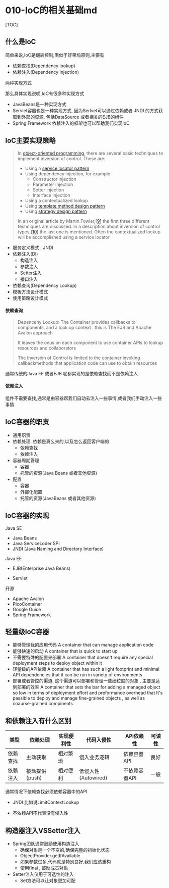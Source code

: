 # 010-IoC的相关基础md

[TOC]

## 什么是IoC

简单来说,IoC是翻转控制,类似于好莱坞原则,主要有

- 依赖查找(Dependency lookup)
- 依赖注入(Dependency Injection)

两种实现方式

那么具体实现说呢,IoC有很多种实现方式

- JavaBeans是一种实现方式
- Servlet容器也是一种实现方式, 因为Serlvet可以通过依赖或者 JNDI 的方式获取到外部的资源, 包括DataSource 或者相关的EJB的组件
- Spring Framework 依赖注入的框架也可以帮助我们实现IoC

## IoC主要实现策略

> In [object-oriented programming](https://en.wikipedia.org/wiki/Object-oriented_programming), there are several basic techniques to implement inversion of control. These are:
>
> - Using a [service locator pattern](https://en.wikipedia.org/wiki/Service_locator_pattern)
> - Using dependency injection, for example
>   - Constructor injection
>   - Parameter injection
>   - Setter injection
>   - Interface injection
> - Using a contextualized lookup
> - Using [template method design pattern](https://en.wikipedia.org/wiki/Template_method_design_pattern)
> - Using [strategy design pattern](https://en.wikipedia.org/wiki/Strategy_design_pattern)
>
> In an original article by Martin Fowler,[[9\]](https://en.wikipedia.org/wiki/Inversion_of_control#cite_note-9) the first three different techniques are discussed. In a description about inversion of control types,[[10\]](https://en.wikipedia.org/wiki/Inversion_of_control#cite_note-10) the last one is mentioned. Often the contextualized lookup will be accomplished using a service locator

- 服务定义模式 , JNDI
- 依赖注入(DI)
  - 构造注入
  - 参数注入
  - Setter注入
  - 接口注入
- 依赖查询(Dependency Lookup)
- 模板方法设计模式
- 使用策略设计模式

#### 依赖查询

> Depenceny Lookup: The Container provides callbacks to components, and a look up context . this is  The EJB and Apache Avalon approach
>
> It leaves the onus on each component to use container APIs to  lookup resources and collaborators
>
> The Inversion of Control is limited to the container invoking callbackmethods that application code can use to obtain resources

通常传统的Java EE 或者EJB 呢都实现的是依赖查找而不是依赖注入

#### 依赖注入

组件不需要查找,通常是由容器帮我们自动去注入一些事情,或者我们手动注入一些事情

## IoC容器的职责

- 通用职责
- 依赖处理: 依赖是真么来的,以及怎么返回客户端的
  - 依赖查找
  - 依赖注入
- 容器周期管理
  - 容器
  - 托管的资源(Java Beans 或者其他资源)
- 配置
  - 容器
  - 外部化配置
  - 托管的资源(JavaBeans 或者其他资源)

## IoC容器的实现

Java SE

- Java Beans
- Java ServiceLoder SPI
- JNDI (Java Naming and Directory Interface)

Java EE

- EJB(Enterprise Java Beans)

- Servlet


开源

- Apache Avalon
- PicoContainer
- Google Guice
- Spring Framework

## 轻量级IoC容器

- 能够管理我的应用代码  A container that can manage application code 
- 能够快速的启动 A container that is quick to start up
- 不需要特殊的配置来部署 A container that doesn't require any special deployment steps to deploy object within it 
- 轻量级的API依赖 A container that has such a light footprint and minimal API dependencies that it can be run in variety of environments 
- 部署或者管控的渠道, 这个渠道可以部署和管理一些细粒度的对象 , 主要是达到部署的效率 A container that sets the bar for adding a managed object so low in terms of deployment effort and preformance overhead that It's passible to deploy and manage fine-grained objects , as well as coaurse-grained compinents 

## 和依赖注入有什么区别

| 类型     | 依赖处理       | 实现便利性 | 代码入侵性          | APi依赖性     | 可读性 |
| -------- | -------------- | ---------- | ------------------- | ------------- | ------ |
| 依赖查找 | 主动获取       | 相对繁琐   | 侵入业务逻辑        | 依赖容器API   | 良好   |
| 依赖注入 | 被动提供(push) | 相对便利   | 低侵入性(Autowired) | 不依赖容器API | 一般   |

通常情况下依赖查找必须依赖容器中的API

- JNDI 比如说LimitContextLookup 

- 不依赖API不代表没有侵入性

## 构造器注入VSSetter注入

- Spring团队通常鼓励使用构造注入
  - 确保对象是一个不变的,确保完整的初始化状态
  - ObjectProvider.getIfAvailable
  - 如果参数过多,代码就是特别良好,我们应该重构
  - 使用final , 鼓励成员对象
- Setter注入仅用于可选性的注入
  - Set方法可以让对象更加可配

